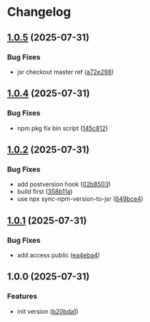 # Changelog

## [1.0.5](https://github.com/node-modules/sync-npm-version-to-jsr/compare/v1.0.4...v1.0.5) (2025-07-31)


### Bug Fixes

* jsr checkout master ref ([a72e298](https://github.com/node-modules/sync-npm-version-to-jsr/commit/a72e29893c5ddb4cba3b81e5200bcb05a3dbb50e))

## [1.0.4](https://github.com/node-modules/sync-npm-version-to-jsr/compare/v1.0.3...v1.0.4) (2025-07-31)


### Bug Fixes

* npm pkg fix bin script ([145c812](https://github.com/node-modules/sync-npm-version-to-jsr/commit/145c812b9a23f439ea2a3a8f73e18c135545d943))

## [1.0.2](https://github.com/node-modules/sync-npm-version-to-jsr/compare/v1.0.1...v1.0.2) (2025-07-31)


### Bug Fixes

* add postversion hook ([02b8503](https://github.com/node-modules/sync-npm-version-to-jsr/commit/02b85039d7ce539e0f038d5abcfeb48434d8ce4b))
* build first ([358b11a](https://github.com/node-modules/sync-npm-version-to-jsr/commit/358b11abb9569666ee350d241c76e66364816481))
* use npx sync-npm-version-to-jsr ([649bce4](https://github.com/node-modules/sync-npm-version-to-jsr/commit/649bce4dcc8ea788b442416a15f2f505c586d4c0))

## [1.0.1](https://github.com/node-modules/sync-npm-version-to-jsr/compare/v1.0.0...v1.0.1) (2025-07-31)


### Bug Fixes

* add access public ([ea4eba4](https://github.com/node-modules/sync-npm-version-to-jsr/commit/ea4eba4050fd674723b9991c0408e0b8a3dec2f6))

## 1.0.0 (2025-07-31)


### Features

* init version ([b20bda1](https://github.com/node-modules/sync-npm-version-to-jsr/commit/b20bda13cdaf5da89157d8b0c533fa99a4dd32bc))
